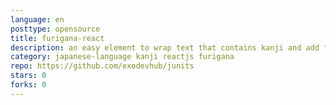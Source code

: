 ```yaml
---
language: en
posttype: opensource
title: furigana-react
description: an easy element to wrap text that contains kanji and add furigana
category: japanese-language kanji reactjs furigana
repo: https://github.com/exodevhub/junits
stars: 0
forks: 0
---
```

